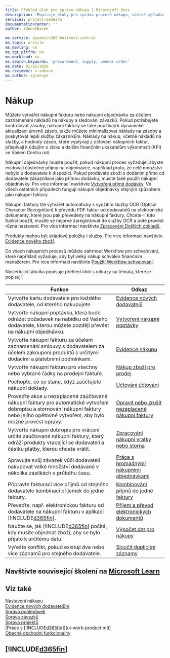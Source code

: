 ```yaml
---
title: Přehled úloh pro správu nákupu | Micorosoft Docs
description: 'Popisuje úlohy pro správu procesů nákupu, včetně způsobu práce s nákupními fakturami a nákupními objednávkami.'
services: project-madeira
documentationcenter: ''
author: ZdenekBicek

ms.service: dynamics365-business-central
ms.topic: article
ms.devlang: na
ms.tgt_pltfrm: na
ms.workload: na
ms.search.keywords: 'procurement, supply, vendor order'
ms.date: 01/15/2020
ms.reviewer: v-zdbice
ms.author: sgroespe
---
```

# Nákup

Můžete vytvářet nákupní fakturu nebo nákupní objednávku za účelem zaznamenání nákladů na nákupy a sledování závazků. Pokud potřebujete kontrolovat zásoby, nákupní faktury se také používají k dynamické aktualizaci úrovně zásob, takže můžete minimalizovat náklady na zásoby a poskytovat lepší služby zákazníkům. Náklady na nákup, včetně nákladů na služby, a hodnoty zásob, které vyplývají z účtování nákupních faktur, přispívají k údajům o zisku a dalším finančním ukazatelům výkonnosti (KPI) ve Vašem Centru rolí.

Nákupní objednávky musíte použít, pokud nákupní proces vyžaduje, abyste evidovali částečné příjmy na objednávce, například proto, že celé množství nebylo u dodavatele k dispozici. Pokud prodáváte zboží s dodáním přímo od dodavatele zákazníkovi jako přímou dodávku, musíte také použít nákupní objednávky. Pro více informací navštivte [Vytvoření přímé dodávky](sales-how-drop-shipment.md). Ve všech ostatních případech fungují nákupní objednávky stejným způsobem jako nákupní faktury.

Nákupní faktury lze vytvářet automaticky s využitím služby OCR (Optical Character Recognition) k převodu PDF faktur od dodavatelů na elektronické dokumenty, které jsou pak převedeny na nákupní faktury. Chcete-li tuto funkci použít, musíte se nejprve zaregistrovat do služby OCR a poté provést různá nastavení. Pro více informací navštivte [Zpracování Došlých dokladů](across-process-income-documents.md).

Produkty mohou být skladové položky i služby. Pro více informací navštivte [Evidence nového zboží](inventory-how-register-new-items.md).

Do všech nákupních procesů můžete zahrnout Workflow pro schvalování, které například vyžaduje, aby byl velký nákup schválen finančním manažerem. Pro více informací navštivte [Použití Workflow schvalování](across-how-use-approval-workflows.md).

Následující tabulka popisuje přehled úloh s odkazy na témata, které je popisují.

| Funkce | Odkaz |
| --- | --- |
|Vytvořte kartu dodavatele pro každého dodavatele, od kterého nakupujete.|[Evidence nových dodavatelů](purchasing-how-register-new-vendors.md)|
|Vytvořte nákupní poptávku, která bude odrážet požadavek na nabídku od Vašeho dodavatele, kterou můžete později převést na nákupní objednávku.|[Vytvoření nákupní poptávky](purchasing-how-request-quotes.md)|
|Vytvořte nákupní fakturu za účelem zaznamenání smlouvy s dodavatelem za účelem zakoupení produktů s určitými dodacími a platebními podmínkami.|[Evidence nákupu](purchasing-how-record-purchases.md) |
|Vytvořte nákupní fakturu pro všechny nebo vybrané řádky na prodejní faktuře.|[Nákup zboží pro prodej](purchasing-how-purchase-products-sale.md) |
|Pochopte, co se stane, když zaúčtujete nákupní doklady.|[Účtování účtování](ui-post-purchases.md) |
|Proveďte akce u nezaplacené zaúčtované nákupní faktury pro automatické vytvoření dobropisu a stornování nákupní faktury nebo jejího opětovné vytvoření, aby bylo možné provést opravy.|[Opravit nebo zrušit nezaplacené nákupní faktury](purchasing-how-correct-cancel-unpaid-purchase-invoices.md)|
|Vytvořte nákupní dobropis pro vrácení určité zaúčtované nákupní faktury, který odráží produkty vracející se dodavateli a částku platby, kterou chcete vrátit.|[Zpracování nákupní vratky nebo storna](purchasing-how-register-new-vendors.md) |
|Spravujte svůj závazek vůči dodavateli nakupovat velké množství dodávané v několika zásilkách v průběhu času.|[Práce s hromadnými nákupními objednávkami](purchasing-how-to-create-blanket-purchase-orders.md)|
|Připravte fakturaci více příjmů od stejného dodavatele  kombinací příjemek do jedné faktury.|[Kombinování příjmů do jedné faktury](purchasing-how-to-combine-receipts.md)|
|Převeďte, např. elektronickou fakturu od dodavatele na nákupní fakturu v aplikaci [!INCLUDE[d365fin](includes/d365fin_md.md)].|[Příjem a převod elektronických dokumentů](purchasing-how-to-receive-and-convert-electronic-documents.md)|
|Naučte se, jak [!INCLUDE[d365fin](includes/d365fin_md.md)] počítá, kdy musíte objednat zboží, aby se bylo přijato k určitému datu.|[Výpočet dat pro nákupy](purchasing-date-calculation-for-purchases.md)|
|Vyřešte konflikt, pokud existují dva nebo více záznamů pro stejného dodavatele.|[Sloučit duplicitní záznamy](sales-how-merge-duplicate-records.md)|

## Navštivte související školení na [Microsoft Learn](/learn/paths/sell-items-services-dynamics-365-business-central/)

## Viz také

[Nastavení nákupu](purchasing-setup-purchasing.md)  
[Evidence nových dodavatelům](purchasing-how-register-new-vendors.md)  
[Správa pohledávek](receivables-manage-receivables.md)  
[Správa závazků](payables-manage-payables.md)  
[Správa projektů](projects-manage-projects.md)  
[Práce s [!INCLUDE[d365fin](includes/d365fin_md.md)]](ui-work-product.md)  
[Obecné obchodní funkcionality](ui-across-business-areas.md)

## [!INCLUDE[d365fin](includes/free_trial_md.md)]  
